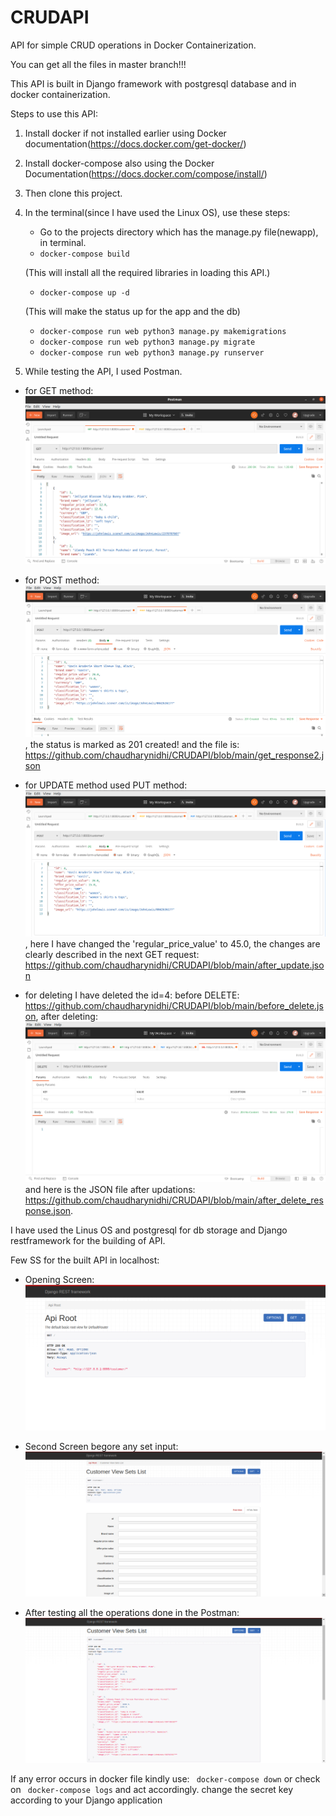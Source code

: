 # CRUDAPI
API for simple CRUD operations in Docker Containerization.

You can get all the files in master branch!!!

This API is built in Django framework with postgresql database and in docker containerization.

Steps to use this API:
1. Install docker if not installed earlier using Docker documentation(https://docs.docker.com/get-docker/)
2. Install docker-compose also using the Docker Documentation(https://docs.docker.com/compose/install/)
3. Then clone this project.
4. In the terminal(since I have used the Linux OS), use these steps:
    - Go to the projects directory which has the manage.py file(newapp), in terminal.
    - ``` docker-compose build ``` 
    
    (This will install all the required libraries in loading this API.)
    - ```docker-compose up -d```
    
    (This will make the status up for the app and the db)
    - ```docker-compose run web python3 manage.py makemigrations```
    - ```docker-compose run web python3 manage.py migrate```
    - ```docker-compose run web python3 manage.py runserver```
    
5. While testing the API, I used Postman.
  - for GET method: ![alt text](https://github.com/chaudharynidhi/CRUDAPI/blob/main/Get_Response.png?raw=true)
  
  - for POST method: ![alt text](https://github.com/chaudharynidhi/CRUDAPI/blob/main/post_request.png?raw=true), the status is marked as 201 created! and the file is: https://github.com/chaudharynidhi/CRUDAPI/blob/main/get_response2.json
  
  - for UPDATE method used PUT method: ![alt text](https://github.com/chaudharynidhi/CRUDAPI/blob/main/before_update.png?raw=true), here I have changed the 'regular_price_value' to 45.0, the changes are clearly described in the next GET request: https://github.com/chaudharynidhi/CRUDAPI/blob/main/after_update.json
  
  - for deleting I have deleted the id=4: before DELETE: https://github.com/chaudharynidhi/CRUDAPI/blob/main/before_delete.json, after deleting: ![alt_text](https://github.com/chaudharynidhi/CRUDAPI/blob/main/after_delete.png?raw=true) and here is the JSON file after updations: https://github.com/chaudharynidhi/CRUDAPI/blob/main/after_delete_response.json.
  
  
I have used the Linus OS and postgresql for db storage and Django restframework for the building of API.

Few SS for the built API in localhost: 
- Opening Screen: ![alt_text](https://github.com/chaudharynidhi/CRUDAPI/blob/main/opening%20screen.png?raw=true)

- Second Screen begore any set input: ![alt_text](https://github.com/chaudharynidhi/CRUDAPI/blob/main/2nd.png?raaw=true)

- After testing all the operations done in the Postman: ![alt_text](https://github.com/chaudharynidhi/CRUDAPI/blob/main/after%20all%20the%20operations%20done.png?raw=true)

If any error occurs in docker file kindly use: 
``` docker-compose down```
or check on 
``` docker-compose logs``` 
and act accordingly.
change the secret key according to your Django application
